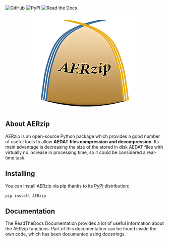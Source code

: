 ![GitHub](https://img.shields.io/github/license/alvaroy96/AERzip?label=License&style=plastic)
![PyPI](https://img.shields.io/pypi/v/AERzip?label=PyPi&style=plastic)
![Read the Docs](https://img.shields.io/readthedocs/aerzip?label=ReadTheDocs&style=plastic)

<p align="center">
	<img src="/images/AERzip_logo.png" alt="AERzip logo" height="300"/>
</p>

## About AERzip

AERzip is an open-source Python package which provides a good number of useful tools to allow **AEDAT files compression and decompression**. Its main advantage is decreasing the size of the stored in disk AEDAT files with virtually no increase in processing time, so it could be considered a real-time task.

## Installing

You can install AERzip via pip thanks to its [PyPi](https://pypi.org/project/AERzip/) distribution:

```
pip install AERzip
```

## Documentation

The ReadTheDocs Documentation provides a lot of useful information about the AERzip functions. Part of this documentation can be found inside the own code, which has been documented using docstrings.

